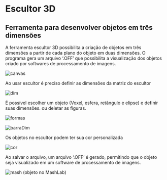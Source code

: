 # Escultor 3D
## Ferramenta para desenvolver objetos em três dimensões 

A ferramenta escultor 3D possibilita a criação de objetos em três dimensões a partir de cada plano do objeto em duas dimensões. O programa gera um arquivo ‘.OFF’ que possibilita a visualização dos objetos criado por softwares de processamento de imagens.

![canvas](https://github.com/VictorCosta101/Projeto_3/blob/master/escultor3/pgn/tela.jpg)

Ao usar escultor é preciso definir as dimensões da matriz do escultor 

![dim](https://github.com/VictorCosta101/Projeto_3/blob/master/escultor3/pgn/planos.jpg)

É possível escolher um objeto (Voxel, esfera, retângulo e elipse)  e definir  suas dimensões.
ou deletar as figuras. 

![formas](https://github.com/VictorCosta101/Projeto_3/blob/master/escultor3/pgn/formas.jpg)

![barraDim](https://github.com/VictorCosta101/Projeto_3/blob/master/escultor3/pgn/barrraDim.jpg)

Os objetos no escultor podem ter sua cor personalizada

![cor](https://github.com/VictorCosta101/Projeto_3/blob/master/escultor3/pgn/cores.jpg)


Ao salvar o arquivo, um arquivo ‘.OFF’ é gerado, permitindo que o objeto seja visualizado em um software de processamento de imagens.


![mash](https://github.com/VictorCosta101/Projeto_3/blob/master/escultor3/pgn/mash.jpg)
(objeto no MashLab)
